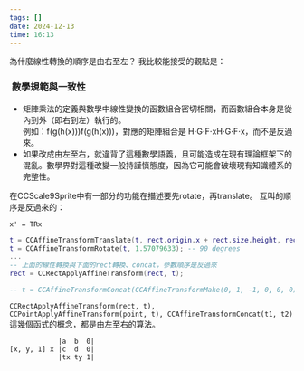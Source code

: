 ```yaml
---
tags: []
date: 2024-12-13
time: 16:13
---
```

為什麼線性轉換的順序是由右至左？
我比較能接受的觀點是：
###  **數學規範與一致性**

- 矩陣乘法的定義與數學中線性變換的函數組合密切相關，而函數組合本身是從內到外（即右到左）執行的。  
    例如：f(g(h(x)))f(g(h(x)))，對應的矩陣組合是 H⋅G⋅F⋅xH⋅G⋅F⋅x，而不是反過來。
- 如果改成由左至右，就違背了這種數學語義，且可能造成在現有理論框架下的混亂。數學界對這種改變一般持謹慎態度，因為它可能會破壞現有知識體系的完整性。

在CCScale9Sprite中有一部分的功能在描述要先rotate，再translate。
互叫的順序是反過來的：
```
x' = TRx
```

```lua
t = CCAffineTransformTranslate(t, rect.origin.x + rect.size.height, rect.origin.y);
t = CCAffineTransformRotate(t, 1.57079633); -- 90 degrees
...
-- 上面的線性轉換與下面的rect轉換、concat，參數順序是反過來
rect = CCRectApplyAffineTransform(rect, t);

-- t = CCAffineTransformConcat(CCAffineTransformMake(0, 1, -1, 0, 0, 0), t); -- 90 degrees
```

`CCRectApplyAffineTransform(rect, t), CCPointApplyAffineTransform(point, t), CCAffineTransformConcat(t1, t2)`這幾個函式的概念，都是由左至右的算法。
```
            |a  b  0|
[x, y, 1] x |c  d  0|
			|tx ty 1|

```

